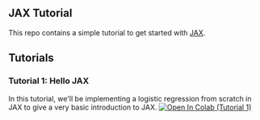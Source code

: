 ## JAX Tutorial

This repo contains a simple tutorial to get started with [JAX](jax.readthedocs.io). 

## Tutorials

### Tutorial 1: Hello JAX
In this tutorial, we'll be implementing a logistic
regression from scratch in JAX to give a very basic introduction to JAX.
[![Open In Colab  (Tutorial 1)](https://colab.research.google.com/assets/colab-badge.svg)](https://colab.research.google.com/drive/1jz5si1yZ3tyUWPQSDCQheVkzdOVaryFm?usp=sharing)
